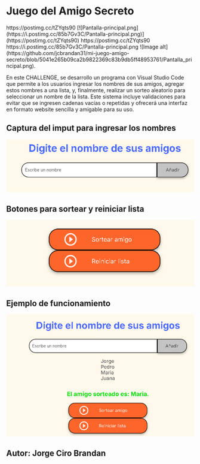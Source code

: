 <h1> Juego del Amigo Secreto </h1>
https://postimg.cc/tZYqts90
[![Pantalla-principal.png](https://i.postimg.cc/85b7Gv3C/Pantalla-principal.png)](https://postimg.cc/tZYqts90)
https://postimg.cc/tZYqts90
https://i.postimg.cc/85b7Gv3C/Pantalla-principal.png
![Image alt](https://github.com/jcbrandan31/mi-juego-amigo-secreto/blob/5041e265b09ca2b9822369c83b9db5ff48953761/Pantalla_principal.png).
<p>
En este CHALLENGE, se desarrollo un programa con Visual Studio Code que permite a los usuarios ingresar los nombres de sus amigos, agregar estos nombres a una lista, y, finalmente, realizar un sorteo aleatorio para seleccionar un nombre de la lista. Este sistema incluye validaciones para evitar que se ingresen cadenas vacías o repetidas y ofrecerá una interfaz en formato website sencilla y amigable para su uso.
</p>

<h2>Captura del imput para ingresar los nombres</h2>

<img src="assets/banner 1.png" alt="Imagen representativa de amigo secreto">

<h2> Botones para sortear y reiniciar lista</h2>

<img src="assets/banner 2.png" alt="Imagen representativa de amigo secreto">

<h2> Ejemplo de funcionamiento</h2>

<img src="assets/banner 3.png" alt="Imagen representativa de amigo secreto">
<h2> Autor: Jorge Ciro Brandan</h2>
